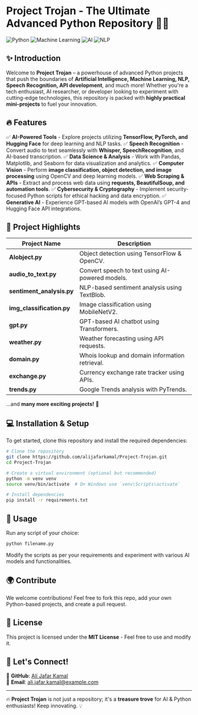 # Project Trojan - The Ultimate Advanced Python Repository 🧠🚀

![Python](https://img.shields.io/badge/Python-3.x-blue.svg) ![Machine Learning](https://img.shields.io/badge/Machine%20Learning-%E2%9C%94%EF%B8%8F-brightgreen) ![AI](https://img.shields.io/badge/Artificial%20Intelligence-%F0%9F%A4%96-orange) ![NLP](https://img.shields.io/badge/Natural%20Language%20Processing-%E2%9C%A8-yellow)

## ✨ Introduction
Welcome to **Project Trojan** – a powerhouse of advanced Python projects that push the boundaries of **Artificial Intelligence, Machine Learning, NLP, Speech Recognition, API development**, and much more! Whether you're a tech enthusiast, AI researcher, or developer looking to experiment with cutting-edge technologies, this repository is packed with **highly practical mini-projects** to fuel your innovation.

## 🔥 Features
✅ **AI-Powered Tools** - Explore projects utilizing **TensorFlow, PyTorch, and Hugging Face** for deep learning and NLP tasks.
✅ **Speech Recognition** - Convert audio to text seamlessly with **Whisper, SpeechRecognition**, and AI-based transcription.
✅ **Data Science & Analysis** - Work with Pandas, Matplotlib, and Seaborn for data visualization and analytics.
✅ **Computer Vision** - Perform **image classification, object detection, and image processing** using OpenCV and deep learning models.
✅ **Web Scraping & APIs** - Extract and process web data using **requests, BeautifulSoup, and automation tools**.
✅ **Cybersecurity & Cryptography** - Implement security-focused Python scripts for ethical hacking and data encryption.
✅ **Generative AI** - Experience GPT-based AI models with OpenAI’s GPT-4 and Hugging Face API integrations.

## 📂 Project Highlights
| Project Name | Description |
|-------------|------------|
| **AIobject.py** | Object detection using TensorFlow & OpenCV. |
| **audio_to_text.py** | Convert speech to text using AI-powered models. |
| **sentiment_analysis.py** | NLP-based sentiment analysis using TextBlob. |
| **img_classification.py** | Image classification using MobileNetV2. |
| **gpt.py** | GPT-based AI chatbot using Transformers. |
| **weather.py** | Weather forecasting using API requests. |
| **domain.py** | Whois lookup and domain information retrieval. |
| **exchange.py** | Currency exchange rate tracker using APIs. |
| **trends.py** | Google Trends analysis with PyTrends. |

...and **many more exciting projects!** 🚀

## 💻 Installation & Setup
To get started, clone this repository and install the required dependencies:
```bash
# Clone the repository
git clone https://github.com/alijafarkamal/Project-Trojan.git
cd Project-Trojan

# Create a virtual environment (optional but recommended)
python -m venv venv
source venv/bin/activate  # On Windows use `venv\Scripts\activate`

# Install dependencies
pip install -r requirements.txt
```

## 🚀 Usage
Run any script of your choice:
```bash
python filename.py
```
Modify the scripts as per your requirements and experiment with various AI models and functionalities.

## 🌍 Contribute
We welcome contributions! Feel free to fork this repo, add your own Python-based projects, and create a pull request.

## 📜 License
This project is licensed under the **MIT License** - Feel free to use and modify it.

## 🎯 Let's Connect!
🔗 **GitHub**: [Ali Jafar Kamal](https://github.com/alijafarkamal)  
📧 **Email**: ali.jafar.kamal@example.com  

---
🔥 **Project Trojan** is not just a repository; it's a **treasure trove** for AI & Python enthusiasts! Keep innovating. 💡

